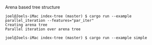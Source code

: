 Arena based tree structure

```console
joel@Joels-iMac index-tree (master) $ cargo run --example parallel_iteration --features="par_iter"
Creating arena tree
Parallel iteration over arena tree
```

```console
joel@Joels-iMac index-tree (master) $ cargo run --example simple
```